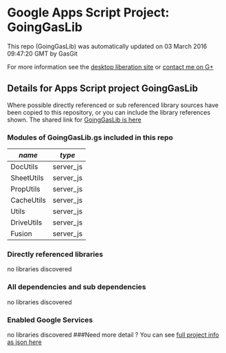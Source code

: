 # Google Apps Script Project: GoingGasLib
This repo (GoingGasLib) was automatically updated on 03 March 2016 09:47:20 GMT by GasGit

For more information see the [desktop liberation site](http://ramblings.mcpher.com/Home/excelquirks/drivesdk/gettinggithubready "desktop liberation") or [contact me on G+](https://plus.google.com/+BruceMcpherson "Bruce McPherson - GDE")
## Details for Apps Script project GoingGasLib
Where possible directly referenced or sub referenced library sources have been copied to this repository, or you can include the library references shown. 
The shared link for [GoingGasLib is here](https://script.google.com/d/1OFKgPeQMh0qStMghlWxZrBPAEE05SXxrJa9PF83HdFDbqTX6ZGQJCNHx/edit?usp=sharing "open in the GAS IDE")

### Modules of GoingGasLib.gs included in this repo
*name*|*type*
--- | --- 
DocUtils| server_js
SheetUtils| server_js
PropUtils| server_js
CacheUtils| server_js
Utils| server_js
DriveUtils| server_js
Fusion| server_js
### Directly referenced libraries
no libraries discovered
### All dependencies and sub dependencies
no libraries discovered
### Enabled Google Services
no libraries discovered
###Need more detail ?
You can see [full project info as json here](info.json)
